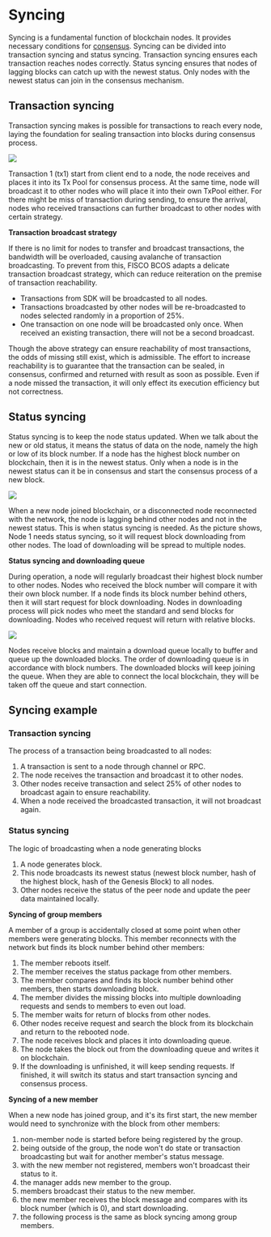 # Syncing

Syncing is a fundamental function of blockchain nodes. It provides necessary conditions for [consensus](../consensus/). Syncing can be divided into transaction syncing and status syncing. Transaction syncing ensures each transaction reaches nodes correctly. Status syncing ensures that nodes of lagging blocks can catch up with the newest status. Only nodes with the newest status can join in the consensus mechanism.

## Transaction syncing

Transaction syncing makes is possible for transactions to reach every node, laying the foundation for sealing transaction into blocks during consensus process.

![](../../../images/sync/tx.png)

Transaction 1 (tx1) start from client end to a node, the node receives and places it into its Tx Pool for consensus process. At the same time, node will broadcast it to other nodes who will place it into their own TxPool either. For there might be miss of transaction during sending, to ensure the arrival, nodes who received transactions can further broadcast to other nodes with certain strategy.

**Transaction broadcast strategy**

If there is no limit for nodes to transfer and broadcast transactions, the bandwidth will be overloaded, causing avalanche of transaction broadcasting. To prevent from this, FISCO BCOS adapts a delicate transaction broadcast strategy, which can reduce reiteration on the premise of transaction reachability.

* Transactions from SDK will be broadcasted to all nodes.
* Transactions broadcasted by other nodes will be re-broadcasted to nodes selected randomly in a proportion of 25%.
* One transaction on one node will be broadcasted only once. When received an existing transaction, there will not be a second broadcast.

Though the above strategy can ensure reachability of most transactions, the odds of missing still exist, which is admissible. The effort to increase reachability is to guarantee that the transaction can be sealed, in consensus, confirmed and returned with result as soon as possible. Even if a node missed the transaction, it will only effect its execution efficiency but not correctness.

## Status syncing

Status syncing is to keep the node status updated. When we talk about the new or old status, it means the status of data on the node, namely the high or low of its block number. If a node has the highest block number on blockchain, then it is in the newest status. Only when a node is in the newest status can it be in consensus and start the consensus process of a new block.

![](../../../images/sync/block.png)

When a new node joined blockchain, or a disconnected node reconnected with the network, the node is lagging behind other nodes and not in the newest status. This is when status syncing is needed. As the picture shows, Node 1 needs status syncing, so it will request block downloading from other nodes. The load of downloading will be spread to multiple nodes.

**Status syncing and downloading queue**

During operation, a node will regularly broadcast their highest block number to other nodes. Nodes who received the block number will compare it with their own block number. If a node finds its block number behind others, then it will start request for block downloading.
Nodes in downloading process will pick nodes who meet the standard and send blocks for downloading. Nodes who received request will return with relative blocks.

![](../../../images/sync/Download.png)

Nodes receive blocks and maintain a download queue locally to buffer and queue up the downloaded blocks. The order of downloading queue is in accordance with block numbers. The downloaded blocks will keep joining the queue. When they are able to connect the local blockchain, they will be taken off the queue and start connection.

## Syncing example

### Transaction syncing

The process of a transaction being broadcasted to all nodes:

1. A transaction is sent to a node through channel or RPC.
2. The node receives the transaction and broadcast it to other nodes.
3. Other nodes receive transaction and select 25% of other nodes to broadcast again to ensure reachability.
4. When a node received the broadcasted transaction, it will not broadcast again.

### Status syncing

The logic of broadcasting when a node generating blocks

1. A node generates block.
2. This node broadcasts its newest status (newest block number, hash of the highest block, hash of the Genesis Block) to all nodes.
3. Other nodes receive the status of the peer node and update the peer data maintained locally.

**Syncing of group members**

A member of a group is accidentally closed at some point when other members were generating blocks. This member reconnects with the network but finds its block number behind other members:

1. The member reboots itself.
2. The member receives the status package from other members.
3. The member compares and finds its block number behind other members, then starts downloading block.
4. The member divides the missing blocks into multiple downloading requests and sends to members to even out load.
5. The member waits for return of blocks from other nodes.
6. Other nodes receive request and search the block from its blockchain and return to the rebooted node.
7. The node receives block and places it into downloading queue.
8. The node takes the block out from the downloading queue and writes it on blockchain.
9. If the downloading is unfinished, it will keep sending requests. If finished, it will switch its status and start transaction syncing and consensus process.

**Syncing of a new member**

When a new node has joined group, and it's its first start, the new member would need to synchronize with the block from other members:

1. non-member node is started before being registered by the group.
2. being outside of the group, the node won't do state or transaction broadcasting but wait for another member's status message.
3. with the new member not registered, members won't broadcast their status to it.
4. the manager adds new member to the group.
5. members broadcast their status to the new member.
6. the new member receives the block message and compares with its block number (which is 0), and start downloading.
7. the following process is the same as block syncing among group members. 
